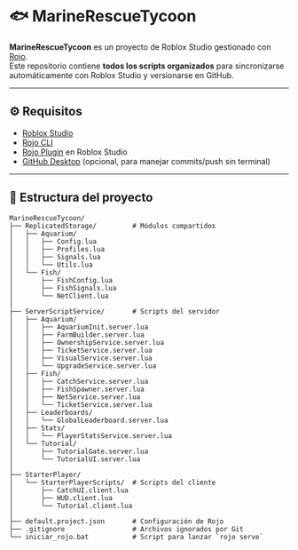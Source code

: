 # 🐟 MarineRescueTycoon

**MarineRescueTycoon** es un proyecto de Roblox Studio gestionado con [Rojo](https://rojo.space/).  
Este repositorio contiene **todos los scripts organizados** para sincronizarse automáticamente con Roblox Studio y versionarse en GitHub.

---

## ⚙️ Requisitos

- [Roblox Studio](https://www.roblox.com/create)
- [Rojo CLI](https://rojo.space/docs/v7/getting-started/installation/)
- [Rojo Plugin](https://www.roblox.com/library/5656128676/Rojo) en Roblox Studio
- [GitHub Desktop](https://desktop.github.com/) (opcional, para manejar commits/push sin terminal)

---

## 📂 Estructura del proyecto

```text
MarineRescueTycoon/
├── ReplicatedStorage/         # Módulos compartidos
│   ├── Aquarium/
│   │   ├── Config.lua
│   │   ├── Profiles.lua
│   │   ├── Signals.lua
│   │   └── Utils.lua
│   └── Fish/
│       ├── FishConfig.lua
│       ├── FishSignals.lua
│       └── NetClient.lua
│
├── ServerScriptService/       # Scripts del servidor
│   ├── Aquarium/
│   │   ├── AquariumInit.server.lua
│   │   ├── FarmBuilder.server.lua
│   │   ├── OwnershipService.server.lua
│   │   ├── TicketService.server.lua
│   │   ├── VisualService.server.lua
│   │   └── UpgradeService.server.lua
│   ├── Fish/
│   │   ├── CatchService.server.lua
│   │   ├── FishSpawner.server.lua
│   │   ├── NetService.server.lua
│   │   └── TicketService.server.lua
│   ├── Leaderboards/
│   │   └── GlobalLeaderboard.server.lua
│   ├── Stats/
│   │   └── PlayerStatsService.server.lua
│   └── Tutorial/
│       ├── TutorialGate.server.lua
│       └── TutorialUI.server.lua
│
├── StarterPlayer/
│   └── StarterPlayerScripts/  # Scripts del cliente
│       ├── CatchUI.client.lua
│       ├── HUD.client.lua
│       └── Tutorial.client.lua
│
├── default.project.json       # Configuración de Rojo
├── .gitignore                 # Archivos ignorados por Git
└── iniciar_rojo.bat           # Script para lanzar `rojo serve`
